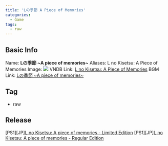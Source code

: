 ```yaml
---
title: 'Lの季節 A Piece of Memories'
categories:
  - Game
tags:
  - raw
---
```

## Basic Info

Name: **Lの季節 \~A piece of memories\~**
Aliases: L no Kisetsu: A Piece of Memories
Image: ![](https://s2.vndb.org/cv/35/7535.jpg)
VNDB Link: [L no Kisetsu: A Piece of Memories](https://vndb.org/v6011)
BGM Link: [Lの季節 \~A piece of memories\~](https://bangumi.tv/subject/151098)

## Tag

 - raw

## Release

\[PS1\]\[JP\][L no Kisetsu: A piece of memories - Limited Edition](../../r/r11764/)
\[PS1\]\[JP\][L no Kisetsu: A piece of memories - Regular Edition](../../r/r11765/)